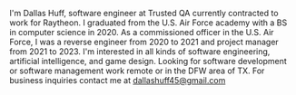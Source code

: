 I'm Dallas Huff, software engineer at Trusted QA currently contracted to work for Raytheon.
I graduated from the U.S. Air Force academy with a BS in computer science in 2020.
As a commissioned officer in the U.S. Air Force, I was a reverse engineer from 2020 to 2021 and
project manager from 2021 to 2023.
I'm interested in all kinds of software engineering, artificial intelligence, and game design.
Looking for software development or software management work remote or in the DFW area of TX.
For business inquiries contact me at dallashuff45@gmail.com
